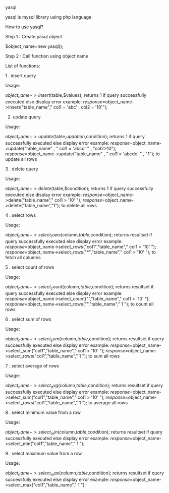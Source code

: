 yasql

yasql is mysql library using php language

How to use yasql?

Step 1 : Create yasql object

$object_name=new yasql();



Step 2 : Call function using object name

List of functions:

1 . insert query

Usage:

$object_name->insert($table,$values);
returns 1 if query successfully executed else display error
example:
$response=$object_name->insert("table_name"," col1 = 'abc' , col2 = '10'");

2. update query

Usage:

$object_name->update($table,$updation,$condition);
returns 1 if query successfully executed else display error
example:
$response=$object_name->update("table_name" , " col1 = 'abcd' " , "col2>10");
$response=$object_name->update("table_name" , " col1 = 'abcde' " , "1"); to update all rows

3 . delete query

Usage:

$object_name->delete($table,$condition);
returns 1 if query successfully executed else display error
example:
$response=$object_name->delete("table_name"," col1 > '10' ");
$response=$object_name->delete("table_name","1"); to delete all rows

4 . select rows

Usage:

$object_name->select_rows($column,$table,$condition);
returns resultset if query successfully executed else display error
example:
$response=$object_name->select_rows("col1","table_name"," col1 > '10' ");
$response=$object_name->select_rows("*","table_name"," col1 > '10' "); to fetch all columns

5 . select count of rows

Usage:

$object_name->select_count($column,$table,$condition);
returns resultset if query successfully executed else display error
example:
$response=$object_name->select_count("","table_name"," col1 > '10' ");
$response=$object_name->select_rows("","table_name"," 1 "); to count all rows

6 . select sum of rows

Usage:

$object_name->select_sum($column,$table,$condition);
returns resultset if query successfully executed else display error
example:
$response=$object_name->select_sum("col1","table_name"," col1 > '10' ");
$response=$object_name->select_rows("col1","table_name"," 1 "); to sum all rows

7 . select average of rows

Usage:

$object_name->select_avg($column,$table,$condition);
returns resultset if query successfully executed else display error
example:
$response=$object_name->select_sum("col1","table_name"," col1 > '10' ");
$response=$object_name->select_rows("col1","table_name"," 1 "); to average all rows

8 . select minimum value from a row

Usage:

$object_name->select_min($column,$table,$condition);
returns resultset if query successfully executed else display error
example:
$response=$object_name->select_min("col1","table_name"," 1 ");

9 . select maximum value from a row

Usage:

$object_name->select_max($column,$table,$condition);
returns resultset if query successfully executed else display error
example:
$response=$object_name->select_max("col1","table_name"," 1 ");
